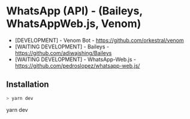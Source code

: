 # WhatsApp (API) - (Baileys, WhatsAppWeb.js, Venom)

- [DEVELOPMENT] - Venom Bot - https://github.com/orkestral/venom
- [WAITING DEVELOPMENT] - Baileys - https://github.com/adiwajshing/Baileys
- [WAITING DEVELOPMENT] - WhatsApp-Web.js - https://github.com/pedroslopez/whatsapp-web.js/


## Installation

```bash
> yarn dev
```


yarn dev
